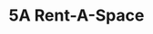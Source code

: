 ---
title: "5A Rent-A-Space"
url: /foster-city/5a-rent-a-space-east-hillsdale-boulevard-6/
shop: storage rental
---